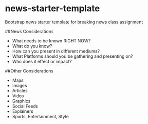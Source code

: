 # news-starter-template
Bootstrap news starter template for breaking news class assignment



##News Considerations
<ul>
  <li>What needs to be known RIGHT NOW?</li>
  <li>What do you know?</li>
  <li>How can you present in different mediums?</li>
  <li>What Platforms should you be gathering and presenting on?</li>
  <li>Who does it effect or impact?</li>

</ul>

##Other Considerations

<ul>
  <li>Maps</li>
  <li>Images</li>
  <li>Articles</li>
  <li>Video</li>
  <li>Graphics</li>
  <li>Social Feeds</li>
  <li>Explainers</li>
  <li>Sports, Entertainment, Style</li>

</ul>
